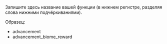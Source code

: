 Запишите здесь название вашей функции (в нижнем регистре, разделяя слова нижними подчёркиваниями).

Образец:
* advancement
* advancement_biome_reward